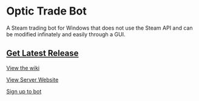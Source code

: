 Optic Trade Bot
===============

A Steam trading bot for Windows that does not use the Steam API and can be modified infinately and easily through a GUI.

## [Get Latest Release](https://github.com/Opticulex/OpticTradeBot/releases/)


[View the wiki](https://github.com/Opticulex/OpticTradeBot/wiki)

[View Server Website](https://optictradebot.neocities.org/)

[Sign up to bot](https://optictradebot.neocities.org/signup.html)
